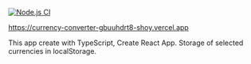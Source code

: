 [![Node.js CI](https://github.com/YuriySho/currency_converter/actions/workflows/node.js.yml/badge.svg?branch=main)](https://github.com/YuriySho/currency_converter/actions/workflows/node.js.yml)


https://currency-converter-gbuuhdrt8-shoy.vercel.app

This app create with TypeScript, Create React App.
Storage of selected currencies in localStorage.

